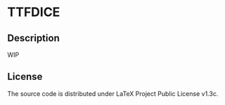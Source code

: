 # TTFDICE

## Description

WIP

## License

The source code is distributed under LaTeX Project Public License v1.3c.
